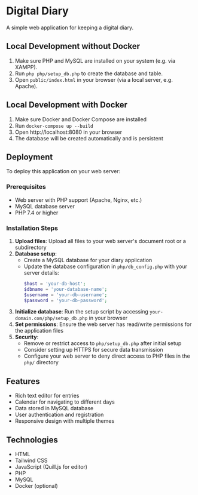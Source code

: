 # Digital Diary

A simple web application for keeping a digital diary.

## Local Development without Docker

1. Make sure PHP and MySQL are installed on your system (e.g. via XAMPP).
2. Run `php php/setup_db.php` to create the database and table.
3. Open `public/index.html` in your browser (via a local server, e.g. Apache).

## Local Development with Docker

1. Make sure Docker and Docker Compose are installed
2. Run `docker-compose up --build`
3. Open http://localhost:8080 in your browser
4. The database will be created automatically and is persistent

## Deployment

To deploy this application on your web server:

### Prerequisites

- Web server with PHP support (Apache, Nginx, etc.)
- MySQL database server
- PHP 7.4 or higher

### Installation Steps

1. **Upload files**: Upload all files to your web server's document root or a subdirectory
2. **Database setup**: 
   - Create a MySQL database for your diary application
   - Update the database configuration in `php/db_config.php` with your server details:
     ```php
     $host = 'your-db-host';
     $dbname = 'your-database-name';
     $username = 'your-db-username';
     $password = 'your-db-password';
     ```
3. **Initialize database**: Run the setup script by accessing `your-domain.com/php/setup_db.php` in your browser
4. **Set permissions**: Ensure the web server has read/write permissions for the application files
5. **Security**: 
   - Remove or restrict access to `php/setup_db.php` after initial setup
   - Consider setting up HTTPS for secure data transmission
   - Configure your web server to deny direct access to PHP files in the `php/` directory

## Features

- Rich text editor for entries
- Calendar for navigating to different days
- Data stored in MySQL database
- User authentication and registration
- Responsive design with multiple themes

## Technologies

- HTML
- Tailwind CSS
- JavaScript (Quill.js for editor)
- PHP
- MySQL
- Docker (optional)